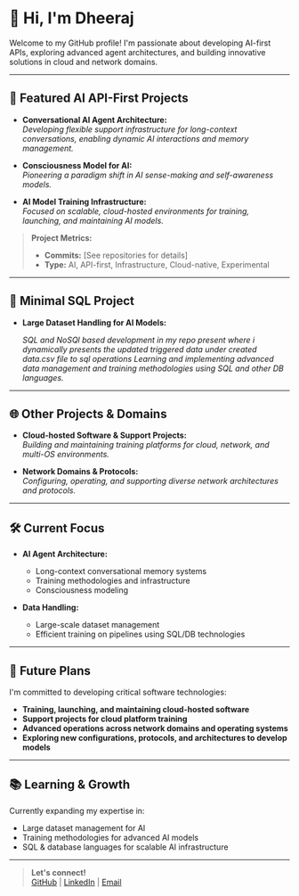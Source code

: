 # 👋 Hi, I'm Dheeraj

Welcome to my GitHub profile! I'm passionate about developing AI-first APIs, exploring advanced agent architectures, and building innovative solutions in cloud and network domains.

---

## 🚀 Featured AI API-First Projects

- **Conversational AI Agent Architecture:**  
  *Developing flexible support infrastructure for long-context conversations, enabling dynamic AI interactions and memory management.*

- **Consciousness Model for AI:**  
  *Pioneering a paradigm shift in AI sense-making and self-awareness models.*

- **AI Model Training Infrastructure:**  
  *Focused on scalable, cloud-hosted environments for training, launching, and maintaining AI models.*

> **Project Metrics:**  
> - **Commits:** [See repositories for details]  
> - **Type:** AI, API-first, Infrastructure, Cloud-native, Experimental

---

## 💾 Minimal SQL Project

- **Large Dataset Handling for AI Models:**

  *SQL and NoSQl based development in my repo present where i dynamically presents the updated triggered data under created data.csv file to sql operations*
  *Learning and implementing advanced data management and training methodologies using SQL and other DB languages.*
  
---

## 🌐 Other Projects & Domains

- **Cloud-hosted Software & Support Projects:**  
  *Building and maintaining training platforms for cloud, network, and multi-OS environments.*

- **Network Domains & Protocols:**  
  *Configuring, operating, and supporting diverse network architectures and protocols.*

---

## 🛠️ Current Focus

- **AI Agent Architecture:**  
  - Long-context conversational memory systems  
  - Training methodologies and infrastructure  
  - Consciousness  modeling

- **Data Handling:**  
  - Large-scale dataset management  
  - Efficient training on pipelines using SQL/DB technologies

---

## 🎯 Future Plans

I'm committed to developing critical software technologies:
- **Training, launching, and maintaining cloud-hosted software**
- **Support projects for cloud platform training**
- **Advanced operations across network domains and operating systems**
- **Exploring new configurations, protocols, and architectures to develop models**

---

## 📚 Learning & Growth

Currently expanding my expertise in:
- Large dataset management for AI
- Training methodologies for advanced AI models
- SQL & database languages for scalable AI infrastructure

---

> **Let's connect!**  
> [GitHub](https://github.com/dheeraj966) | [LinkedIn](#) | [Email](#)
